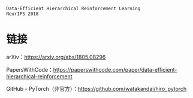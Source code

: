 ```
Data-Efficient Hierarchical Reinforcement Learning
NeurIPS 2018
```

# 链接

arXiv：https://arxiv.org/abs/1805.08296

PapersWithCode：https://paperswithcode.com/paper/data-efficient-hierarchical-reinforcement

GitHub - PyTorch（非官方）：https://github.com/watakandai/hiro_pytorch